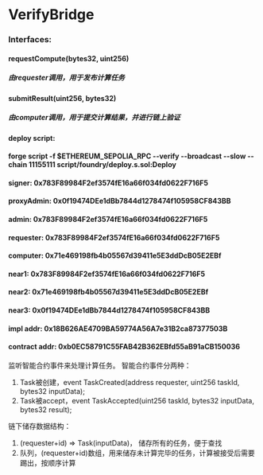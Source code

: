 # VerifyBridge
### Interfaces:

#### requestCompute(bytes32, uint256)
##### 由requester调用，用于发布计算任务

#### submitResult(uint256, bytes32)
##### 由computer调用，用于提交计算结果，并进行链上验证



#### deploy script:
#### forge script -f $ETHEREUM_SEPOLIA_RPC --verify --broadcast --slow --chain 11155111 script/foundry/deploy.s.sol:Deploy
#### signer: 0x783F89984F2ef3574fE16a66f034fd0622F716F5
#### proxyAdmin: 0x0f19474DEe1dBb7844d1278474f105958CF843BB
#### admin: 0x783F89984F2ef3574fE16a66f034fd0622F716F5
#### requester: 0x783F89984F2ef3574fE16a66f034fd0622F716F5
#### computer: 0x71e469198fb4b05567d39411e5E3ddDcB05E2EBf
#### near1: 0x783F89984F2ef3574fE16a66f034fd0622F716F5
#### near2: 0x71e469198fb4b05567d39411e5E3ddDcB05E2EBf
#### near3: 0x0f19474DEe1dBb7844d1278474f105958CF843BB
#### impl addr: 0x18B626AE4709BA59774A56A7e31B2ca87377503B
#### contract addr: 0xb0EC58791C55FAB42B362EBfd55aB91aCB150036


监听智能合约事件来处理计算任务。
智能合约事件分两种：
1. Task被创建，event TaskCreated(address requester, uint256 taskId, bytes32 inputData);
2. Task被accept，event TaskAccepted(uint256 taskId, bytes32 inputData, bytes32 result);

链下储存数据结构：
1. (requester+id) => Task(inputData)， 储存所有的任务，便于查找
2. 队列，(requester+id)数组，用来储存未计算完毕的任务，计算被接受后需要踢出，按顺序计算




